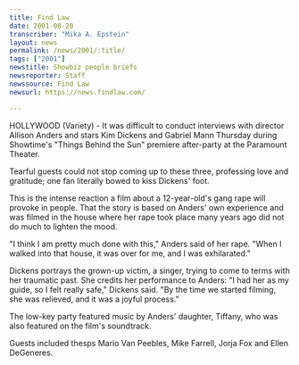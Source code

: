 ```yaml
---
title: Find Law
date: 2001-08-20
transcriber: "Mika A. Epstein"
layout: news
permalink: /news/2001/:title/
tags: ["2001"]
newstitle: Showbiz people briefs
newsreporter: Staff
newssource: Find Law
newsurl: https://news.findlaw.com/

---
```

HOLLYWOOD (Variety) - It was difficult to conduct interviews with director Allison Anders and stars Kim Dickens and Gabriel Mann Thursday during Showtime's "Things Behind the Sun" premiere after-party at the Paramount Theater.

Tearful guests could not stop coming up to these three, professing love and gratitude; one fan literally bowed to kiss Dickens' foot.

This is the intense reaction a film about a 12-year-old's gang rape will provoke in people. That the story is based on Anders' own experience and was filmed in the house where her rape took place many years ago did not do much to lighten the mood.

"I think I am pretty much done with this," Anders said of her rape. "When I walked into that house, it was over for me, and I was exhilarated."

Dickens portrays the grown-up victim, a singer, trying to come to terms with her traumatic past. She credits her performance to Anders: "I had her as my guide, so I felt really safe," Dickens said. "By the time we started filming, she was relieved, and it was a joyful process."

The low-key party featured music by Anders' daughter, Tiffany, who was also featured on the film's soundtrack.

Guests included thesps Mario Van Peebles, Mike Farrell, Jorja Fox and Ellen DeGeneres.

